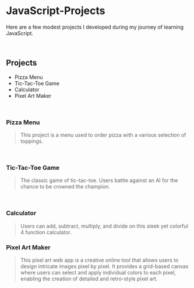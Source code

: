 # JavaScript-Projects
Here are a few modest projects I developed during my journey of learning JavaScript.

<br/>


## Projects
- Pizza Menu
- Tic-Tac-Toe Game
- Calculator
- Pixel Art Maker
<br/>

### Pizza Menu
>This project is a menu used to order pizza with a various selection of toppings.
<br/>

### Tic-Tac-Toe Game
>The classic game of tic-tac-toe. Users battle against an AI for the chance to be crowned the champion.
<br/>

### Calculator
>Users can add, subtract, multiply, and divide on this sleek yet colorful 4 function calculator.

### Pixel Art Maker
>This pixel art web app is a creative online tool that allows users to design intricate images pixel by pixel. It provides a grid-based canvas where users can select and apply individual colors to each pixel, enabling the creation of detailed and retro-style pixel art. 
<br/>
